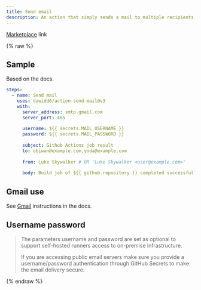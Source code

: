 ```yaml
---
title: Send email
description: An action that simply sends a mail to multiple recipients
---
```


[Marketplace](https://github.com/marketplace/actions/send-email) link

{% raw %}


## Sample

Based on the docs.

```yaml
steps:
  - name: Send mail
    uses: dawidd6/action-send-mail@v3
    with:
      server_address: smtp.gmail.com
      server_port: 465
      
      username: ${{ secrets.MAIL_USERNAME }}
      password: ${{ secrets.MAIL_PASSWORD }}
      
      subject: Github Actions job result
      to: obiwan@example.com,yoda@example.com
      
      from: Luke Skywalker # OR 'Luke Skywalker <user@example.com>'
      
      body: Build job of ${{ github.repository }} completed successfully!
```


## Gmail use

See [Gmail](https://github.com/marketplace/actions/send-email#gmail) instructions in the docs.


## Username password
> The parameters username and password are set as optional to support self-hosted runners access to on-premise infrastructure.
> 
> If you are accessing public email servers make sure you provide a username/password authentication through GitHub Secrets to make the email delivery secure.

{% endraw %}
